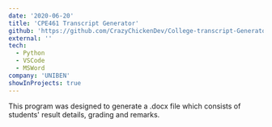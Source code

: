 ```yaml
---
date: '2020-06-20'
title: 'CPE461 Transcript Generator'
github: 'https://github.com/CrazyChickenDev/College-transcript-Generator'
external: ''
tech:
  - Python
  - VSCode
  - MSWord
company: 'UNIBEN'
showInProjects: true
---
```


This program was designed to generate a .docx file which consists of students' result details, grading and remarks.

